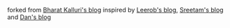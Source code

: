 forked from [Bharat Kalluri's blog](https://bharatkalluri.com/)
inspired by [Leerob's blog](https://leerob.io), [Sreetam's blog](https://sreetamdas.com) and [Dan's blog](https://overreacted.io)
